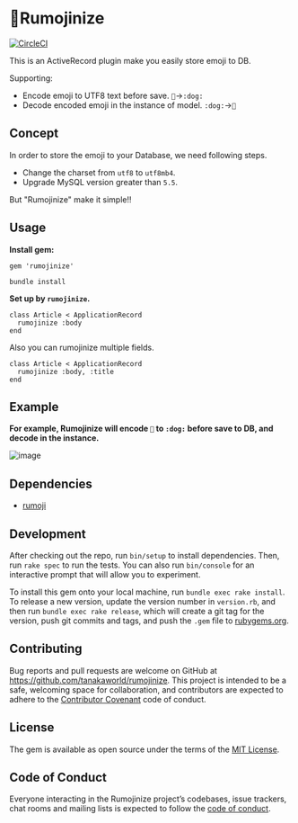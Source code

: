 # 🐶Rumojinize

[![CircleCI](https://circleci.com/gh/tanakaworld/rumojinize/tree/master.svg?style=svg)](https://circleci.com/gh/tanakaworld/rumojinize/tree/master)

This is an ActiveRecord plugin make you easily store emoji to DB.

Supporting:

- Encode emoji to UTF8 text before save. `🐶`->`:dog:`
- Decode encoded emoji in the instance of model. `:dog:`->`🐶`

## Concept

In order to store the emoji to your Database, we need following steps.
 
- Change the charset from `utf8` to `utf8mb4`.
- Upgrade MySQL version greater than `5.5`.

But "Rumojinize" make it simple!!

## Usage

**Install gem:**

```
gem 'rumojinize'
```

```
bundle install
```

**Set up by `rumojinize`.**

```
class Article < ApplicationRecord
  rumojinize :body
end
```

Also you can rumojinize multiple fields.

```
class Article < ApplicationRecord
  rumojinize :body, :title
end
```

## Example

**For example, Rumojinize will encode `🐶` to `:dog:` before save to DB, and decode in the instance.**

![image](https://user-images.githubusercontent.com/3489430/41193342-a5b264de-6c45-11e8-96b4-d1818ca2779e.png)

## Dependencies

- [rumoji](https://github.com/mwunsch/rumoji)

## Development

After checking out the repo, run `bin/setup` to install dependencies. Then, run `rake spec` to run the tests. You can also run `bin/console` for an interactive prompt that will allow you to experiment.

To install this gem onto your local machine, run `bundle exec rake install`. To release a new version, update the version number in `version.rb`, and then run `bundle exec rake release`, which will create a git tag for the version, push git commits and tags, and push the `.gem` file to [rubygems.org](https://rubygems.org).

## Contributing

Bug reports and pull requests are welcome on GitHub at https://github.com/tanakaworld/rumojinize. This project is intended to be a safe, welcoming space for collaboration, and contributors are expected to adhere to the [Contributor Covenant](http://contributor-covenant.org) code of conduct.

## License

The gem is available as open source under the terms of the [MIT License](http://opensource.org/licenses/MIT).

## Code of Conduct

Everyone interacting in the Rumojinize project’s codebases, issue trackers, chat rooms and mailing lists is expected to follow the [code of conduct](https://github.com/tanakaworld/rumojinize/blob/master/CODE_OF_CONDUCT.md).
